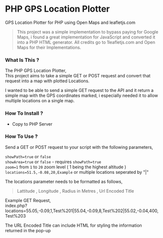 # PHP GPS Location Plotter
GPS Location Plotter for PHP using Open Maps and leafletjs.com
  
> This project was a simple implementation to bypass paying for Google Maps, i found a great implementation for JavaScript and converted it into a PHP HTML generator. All credits go to 1leafletjs.com and Open Maps for their Implementations.   
   
### What Is This ?     
The PHP GPS Location Plotter,     
This project aims to take a simple GET or POST request and convert that request into a map with plotted Locations.    
    
I wanted to be able to send a simple GET request to the API and it return a simple map with the GPS coordinates marked, i especially needed it to allow multiple locations on a single map.

   
### How To Install ?   
- Copy to PHP Server     
  
### How To Use  ?
Send a GET or POST request to your script with the following parameters,    
     
`showPath=true` or `false`      
`showArea=true` or `false` - requires `showPath=true`    
`zoom=1` from `1` to `20` zoom level ( 1 being the highest altitude )      
`locations=51.5,-0.08,20,Example`  or multiple locations seperated by "|"    
   
  
The locations parameter needs to be formatted as follows,     
>Lattitude , Longitude , Radius in Metres , Url Encoded Title    
   
Example GET Request,    
index.php?locations=55.05,-0.09,1,Test%201|55.04,-0.09,8,Test%202|55.02,-0.04,400,Test%203

      
The URL Encoded Title can include HTML for styling the information returned in the pop-up
   
